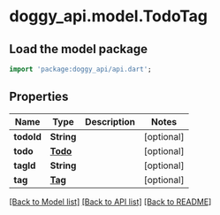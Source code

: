 # doggy_api.model.TodoTag

## Load the model package
```dart
import 'package:doggy_api/api.dart';
```

## Properties
Name | Type | Description | Notes
------------ | ------------- | ------------- | -------------
**todoId** | **String** |  | [optional] 
**todo** | [**Todo**](Todo.md) |  | [optional] 
**tagId** | **String** |  | [optional] 
**tag** | [**Tag**](Tag.md) |  | [optional] 

[[Back to Model list]](../README.md#documentation-for-models) [[Back to API list]](../README.md#documentation-for-api-endpoints) [[Back to README]](../README.md)


